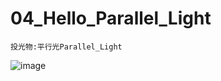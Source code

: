 # 04_Hello_Parallel_Light
    投光物:平行光Parallel_Light
![image](https://user-images.githubusercontent.com/72365621/197948187-048631c2-d715-45d2-aca9-c0cd7d7779a1.png)
